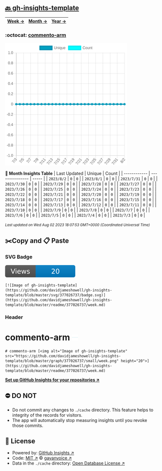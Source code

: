 ## [🔙 gh-insights-template](https://github.com/davidjameshowell/gh-insights-template)
| [**Week →**](https://github.com/davidjameshowell/gh-insights-template/blob/master/readme/377026737/week.md) | [**Month →**](https://github.com/davidjameshowell/gh-insights-template/blob/master/readme/377026737/month.md) | [**Year →**](https://github.com/davidjameshowell/gh-insights-template/blob/master/readme/377026737/year.md) |
 | ------------ | --------------- | ----- |

### :octocat: [commento-arm](https://github.com/davidjameshowell/commento-arm)
![Image of gh-insights-template](https://github.com/davidjameshowell/gh-insights-template/blob/master/graph/377026737/large/month.png)

**:calendar: Month Insights Table**
| Last Updated | Unique | Count |
 | ------------ | --------------- | ----- |
 | `2023/8/2` |  `0` | `0` |
 | `2023/8/1` |  `0` | `0` |
 | `2023/7/31` |  `0` | `0` |
 | `2023/7/30` |  `0` | `0` |
 | `2023/7/29` |  `0` | `0` |
 | `2023/7/28` |  `0` | `0` |
 | `2023/7/27` |  `0` | `0` |
 | `2023/7/26` |  `0` | `0` |
 | `2023/7/25` |  `0` | `0` |
 | `2023/7/24` |  `0` | `0` |
 | `2023/7/23` |  `0` | `0` |
 | `2023/7/22` |  `0` | `0` |
 | `2023/7/21` |  `0` | `0` |
 | `2023/7/20` |  `0` | `0` |
 | `2023/7/19` |  `0` | `0` |
 | `2023/7/18` |  `0` | `0` |
 | `2023/7/17` |  `0` | `0` |
 | `2023/7/16` |  `0` | `0` |
 | `2023/7/15` |  `0` | `0` |
 | `2023/7/14` |  `0` | `0` |
 | `2023/7/13` |  `0` | `0` |
 | `2023/7/12` |  `0` | `0` |
 | `2023/7/11` |  `0` | `0` |
 | `2023/7/10` |  `0` | `0` |
 | `2023/7/9` |  `0` | `0` |
 | `2023/7/8` |  `0` | `0` |
 | `2023/7/7` |  `0` | `0` |
 | `2023/7/6` |  `0` | `0` |
 | `2023/7/5` |  `0` | `0` |
 | `2023/7/4` |  `0` | `0` |
 | `2023/7/3` |  `0` | `0` |

<small><i>Last updated on Wed Aug 02 2023 18:07:53 GMT+0000 (Coordinated Universal Time)</i></small>

## ✂️Copy and 📋 Paste
### SVG Badge
[![Image of gh-insights-template](https://github.com/davidjameshowell/gh-insights-template/blob/master/svg/377026737/badge.svg)](https://github.com/davidjameshowell/gh-insights-template/blob/master/readme/377026737/week.md)
```readme
[![Image of gh-insights-template](https://github.com/davidjameshowell/gh-insights-template/blob/master/svg/377026737/badge.svg)](https://github.com/davidjameshowell/gh-insights-template/blob/master/readme/377026737/week.md)
```
### Header
# commento-arm [<img alt="Image of gh-insights-template" src="https://github.com/davidjameshowell/gh-insights-template/blob/master/graph/377026737/small/week.png" height="20">](https://github.com/davidjameshowell/gh-insights-template/blob/master/readme/377026737/week.md)
```readme
# commento-arm [<img alt="Image of gh-insights-template" src="https://github.com/davidjameshowell/gh-insights-template/blob/master/graph/377026737/small/week.png" height="20">](https://github.com/davidjameshowell/gh-insights-template/blob/master/readme/377026737/week.md)
```
[**Set up GitHub Insights for your repositories ↗️**](https://github.com/gayanvoice/github-insights)
## ⛔ DO NOT
- Do not commit any changes to `./cache` directory. This feature helps to integrity of the records for visitors.
- The app will automatically stop measuring insights until you revoke those commits.
## 📄 License
- Powered by: [GitHub Insights ↗️](https://github.com/gayanvoice/github-insights)
- Code: [MIT ↗️](./LICENSE) © [gayanvoice ↗️](https://github.com/gayanvoice)
- Data in the `./cache` directory: [Open Database License ↗️](https://opendatacommons.org/licenses/odbl/1-0/)